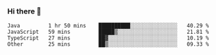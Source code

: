 ### Hi there 👋

<!--START_SECTION:waka-->

```text
Java         1 hr 50 mins    ██████████░░░░░░░░░░░░░░░   40.29 %
JavaScript   59 mins         █████▒░░░░░░░░░░░░░░░░░░░   21.81 %
TypeScript   27 mins         ██▓░░░░░░░░░░░░░░░░░░░░░░   10.19 %
Other        25 mins         ██▒░░░░░░░░░░░░░░░░░░░░░░   09.33 %
```

<!--END_SECTION:waka-->

<!--
**Jonas-VanHaeken/Jonas-VanHaeken** is a ✨ _special_ ✨ repository because its `README.md` (this file) appears on your GitHub profile.

Here are some ideas to get you started:

- 🔭 I’m currently working on ...
- 🌱 I’m currently learning ...
- 👯 I’m looking to collaborate on ...
- 🤔 I’m looking for help with ...
- 💬 Ask me about ...
- 📫 How to reach me: ...
- 😄 Pronouns: ...
- ⚡ Fun fact: ...
-->
